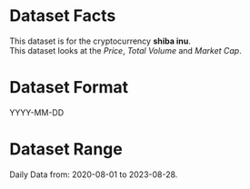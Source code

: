# Dataset Facts

This dataset is for the cryptocurrency **shiba inu**.    
This dataset looks at the _Price_, _Total Volume_ and _Market Cap_.   

# Dataset Format  

YYYY-MM-DD    

# Dataset Range    

Daily Data from: 2020-08-01 to 2023-08-28.    
 